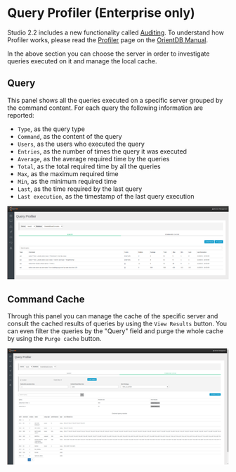 # Query Profiler (Enterprise only)
Studio 2.2 includes a new functionality called [Auditing](Auditing.md). To understand how Profiler works, please read the [Profiler](https://github.com/orientechnologies/orientdb-docs/blob/master/Profiler.md) page on the [OrientDB Manual](http://orientdb.com/docs/last/index.html).

In the above section you can choose the server in order to investigate queries executed on it and manage the local cache.

## Query
This panel shows all the queries executed on a specific server grouped by the command content. For each query the following information are reported:
- `Type`, as the query type
- `Command`, as the content of the query
- `Users`, as the users who executed the query
- `Entries`, as the number of times the query it was executed
- `Average`, as the average required time by the queries
- `Total`, as the total required time by all the queries
- `Max`, as the maximum required time
- `Min`, as the minimum required time
- `Last`, as the time required by the last query
- `Last execution`, as the timestamp of the last query execution


![Query](images/studio-queryprofiler-query.png)

## Command Cache
Through this panel you can manage the cache of the specific server and consult the cached results of queries by using the `View Results` button.
You can even filter the queries by the "Query" field and purge the whole cache by using the `Purge cache` button.

![Command Cache](images/studio-queryprofiler-commandcache.png)

